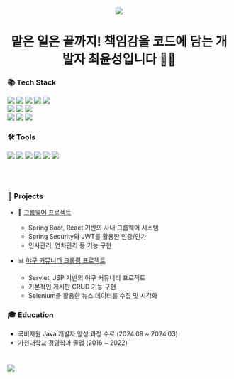<div align="center">
 <img src="https://capsule-render.vercel.app/api?type=waving&color=auto&height=220&section=header&text=yun's&nbsp;GitHub&fontSize=70&animation=fadeIn" />
</div>
 
<div align="center">
 	<h1>맡은 일은 끝까지! 책임감을 코드에 담는 개발자 최윤성입니다 👨‍💻</h1>
</div>

<h3>📚 Tech Stack</h3>
<span>
    <img src="https://img.shields.io/badge/Java-DD0700?style=flat&logo=&logoColor=white" /> 
    <img src="https://img.shields.io/badge/HTML5-E34F26?style=flat&logo=HTML5&logoColor=white" />
    <img src="https://img.shields.io/badge/CSS3-1572B6?style=flat&logo=CSS3&logoColor=white" />
    <img src="https://img.shields.io/badge/JavaScript-F7DF1E?style=flat&logo=JavaScript&logoColor=white"/>
    <img src="https://img.shields.io/badge/Oracle-F80000?style=flat&logo=Oracle&logoColor=white"/>
</span>
<div>
    <img src="https://img.shields.io/badge/Spring-6DB33F?style=flat&logo=spring&logoColor=white"/>
    <img src="https://img.shields.io/badge/React-61DAFB?style=flat&logo=React&logoColor=white"/>
    <img src="https://img.shields.io/badge/jQuery-0769AD?style=flat&logo=jQuery&logoColor=white"/>
</div>
<div>
    <img src="https://img.shields.io/badge/Apache Tomcat-F8DC75?style=flat&logo=apachetomcat&logoColor=white"/>
    <img src="https://img.shields.io/badge/NGINX-009639?style=flat&logo=NGINX&logoColor=white"/>
 <img src="https://img.shields.io/badge/Docker-2496ED?style=flat&logo=Docker&logoColor=white"/>
</div>

<h3>🛠 Tools</h3>
<div>
    <img src="https://img.shields.io/badge/Eclipse-2C2255?style=flat&logo=eclipseide&logoColor=white"/>
    <img src="https://img.shields.io/badge/IntelliJ-000000?style=flat&logo=intellijidea&logoColor=white"/>
    <img src="https://img.shields.io/badge/Visual Studio-5C2D91?style=flat&logo=&logoColor=white"/>
    <img src="https://img.shields.io/badge/amazon&nbsp;EC2-FF9900?style=flat&logo=amazonec2&logoColor=white"/>
    <img src="https://img.shields.io/badge/GitHub-181717?style=flat&logo=GitHub&logoColor=white"/>
    <img src="https://img.shields.io/badge/Figma-F24E1E?style=flat&logo=Figma&logoColor=white"/>
</div>

<br><br>
<h3>🚀 Projects</h3>

- 🎯 [그룹웨어 프로젝트](https://github.com/yunmomoa/Workly_SpringProject.git)  
  - Spring Boot, React 기반의 사내 그룹웨어 시스템
  - Spring Security와 JWT를 활용한 인증/인가
  - 인사관리, 연차관리 등 기능 구현

- 📊 [야구 커뮤니티 크롤링 프로젝트](https://github.com/yunmomoa/Baseball_Community_ServletProject.git)  
  - Servlet, JSP 기반의 야구 커뮤니티 프로젝트
  - 기본적인 게시판 CRUD 기능 구현
  - Selenium을 활용한 뉴스 데이터를 수집 및 시각화

<h3>🎓 Education</h3>

- 국비지원 Java 개발자 양성 과정 수료 (2024.09 ~ 2024.03)  
- 가천대학교 경영학과 졸업 (2016 ~ 2022)
<h1></h1>
<img src="https://github-readme-stats.vercel.app/api?username=yunmomoa&show_icons=true&theme=onedark">
